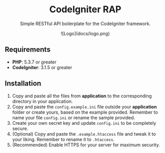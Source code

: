 <h1 align="center">CodeIgniter RAP</h1>
<p align="center">
Simple RESTful API boilerplate for the CodeIgniter framework.
</p>
<p align="center">
![Logo](docs/logo.png)
</p>

## Requirements

- **PHP**: 5.3.7 or greater
- **CodeIgniter**: 3.1.5 or greater

## Installation

1. Copy and paste all the files from **application** to the corresponding directory in your application.
2. Copy and paste the `config.example.ini` file outside your **application** folder or create yours, based on the example provided. Remember to name your file `config.ini` or rename the sample provided.
3. Create your own secret key and update `config.ini` to be completely secure.
4. (Optional) Copy and paste the `.example.htaccess` file and tweak it to your liking. Remember to rename it to `.htaccess`.
5. (Recommended) Enable HTTPS for your server for maximum security.
